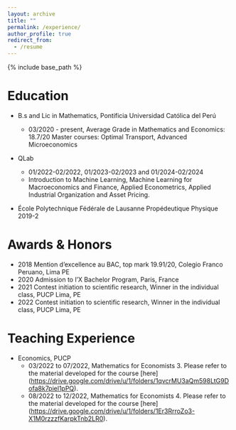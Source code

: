 ```yaml
---
layout: archive
title: ""
permalink: /experience/
author_profile: true
redirect_from:
  - /resume
---
```


{% include base_path %}


Education
======

* B.s and Lic in Mathematics, Pontificia Universidad Católica del Perú
  * 03/2020 - present, Average Grade in Mathematics and Economics: 18.7/20
  Master courses: Optimal Transport, Advanced Microeconomics
  
* QLab
  * 01/2022-02/2022, 01/2023-02/2023 and 01/2024-02/2024   
  * Introduction to Machine Learning, Machine Learning for Macroeconomics and Finance, Applied Econometrics, Applied Industrial Organization and Asset Pricing.

* École Polytechnique Fédérale de Lausanne 
  Propédeutique Physique 2019-2

Awards & Honors
======

* 2018 Mention d’excellence au BAC, top mark 19.91/20, Colegio Franco Peruano, Lima PE
* 2020 Admission to l’X Bachelor Program, Paris, France
* 2021 Contest initiation to scientific research, Winner in the individual class, PUCP Lima, PE
* 2022 Contest initiation to scientific research, Winner in the individual class, PUCP Lima, PE

Teaching Experience
======
* Economics, PUCP
  * 03/2022 to 07/2022, Mathematics for Economists 3. Please refer to the material developed for the course [here] (https://drive.google.com/drive/u/1/folders/1qvcrMU3aQm598LtG9Dofa8k7piel1pPQ).
  * 08/2022 to 12/2022, Mathematics for Economists 4. Please refer to the material developed for the course [here] (https://drive.google.com/drive/u/1/folders/1Er3RrroZo3-X1M0rzzzfKarpkTnb2LR0).

